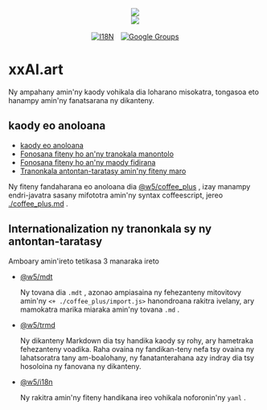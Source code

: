 <p align="center"><a href="https://xxai.art"><img src="https://cdn.jsdelivr.net/gh/xxai-art/doc/logo.svg"/></a><br/><a href="https://xxai.art"><img src="https://cdn.jsdelivr.net/gh/xxai-art/doc/xxai.svg"/></a></p><p align="center"><a href="https://github.com/xxai-art/doc#readme"><img alt="I18N" src="https://cdn.jsdelivr.net/gh/wactax/img/t.svg"/></a>　<a href="https://groups.google.com/u/0/g/xxai-art"><img alt="Google Groups" src="https://cdn.jsdelivr.net/gh/wactax/img/g-groups.svg"/></a></p>

# xxAI.art

Ny ampahany amin'ny kaody vohikala dia loharano misokatra, tongasoa eto hanampy amin'ny fanatsarana ny dikanteny.

## kaody eo anoloana

* [kaody eo anoloana](https://github.com/xxai-art/web)
* [Fonosana fiteny ho an'ny tranokala manontolo](https://github.com/xxai-art/web/tree/main/i18n)
* [Fonosana fiteny ho an'ny maody fidirana](https://github.com/wacpkg/user/tree/main/ui.i18n)
* [Tranonkala antontan-taratasy amin'ny fiteny maro](https://github.com/xxai-doc)

Ny fiteny fandaharana eo anoloana dia [@w5/coffee_plus](http://npmjs.com/@w5/coffee_plus) , izay manampy endri-javatra sasany mifototra amin'ny syntax coffeescript, jereo [./coffee_plus.md](./coffee_plus.md) .

## Internationalization ny tranonkala sy ny antontan-taratasy

Amboary amin'ireto tetikasa 3 manaraka ireto

* [@w5/mdt](https://www.npmjs.com/package/@w5/mdt)

  Ny tovana dia `.mdt` , azonao ampiasaina ny fehezanteny mitovitovy amin'ny `<+ ./coffee_plus/import.js>` hanondroana rakitra ivelany, ary mamokatra marika miaraka amin'ny tovana `.md` .

* [@w5/trmd](https://www.npmjs.com/package/@w5/trmd)

  Ny dikanteny Markdown dia tsy handika kaody sy rohy, ary hametraka fehezanteny voadika. Raha ovaina ny fandikan-teny nefa tsy ovaina ny lahatsoratra tany am-boalohany, ny fanatanterahana azy indray dia tsy hosoloina ny fanovana ny dikanteny.

* [@w5/i18n](https://www.npmjs.com/package/@w5/i18n)

  Ny rakitra amin'ny fiteny handikana ireo vohikala noforonin'ny `yaml` .
